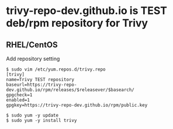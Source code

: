 # trivy-repo-dev.github.io is TEST deb/rpm repository for Trivy

## RHEL/CentOS

Add repository setting

```
$ sudo vim /etc/yum.repos.d/trivy.repo
[trivy]
name=Trivy TEST repository
baseurl=https://trivy-repo-dev.github.io/rpm/releases/$releasever/$basearch/
gpgcheck=1
enabled=1
gpgkey=https://trivy-repo-dev.github.io/rpm/public.key

$ sudo yum -y update
$ sudo yum -y install trivy
```
